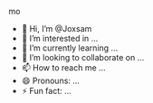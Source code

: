 mo
- 👋 Hi, I’m @Joxsam
- 👀 I’m interested in ...
- 🌱 I’m currently learning ...
- 💞️ I’m looking to collaborate on ...
- 📫 How to reach me ...
- 😄 Pronouns: ...
- ⚡ Fun fact: ...

<!---
Joxsam/Joxsam is a ✨ special ✨ repository because its `README.md` (this file) appears on your GitHub profile.
You can click the Preview link to take a look at your changes.
--->
